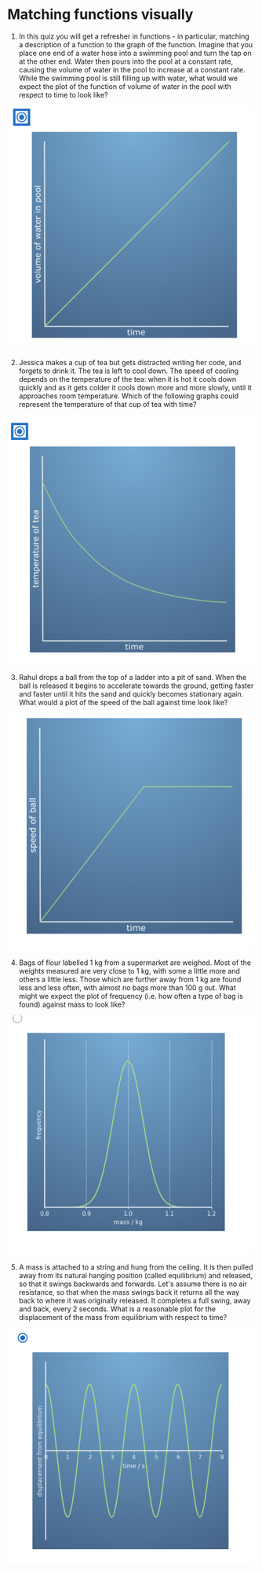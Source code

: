 # Matching functions visually

1. In this quiz you will get a refresher in functions - in particular, matching a description of a function to the graph of the function. Imagine that you place one end of a water hose into a swimming pool and turn the tap on at the other end. Water then pours into the pool at a constant rate, causing the volume of water in the pool to increase at a constant rate. While the swimming pool is still filling up with water, what would we expect the plot of the function of volume of water in the pool with respect to time to look like?

![Answer](figures/quiz_1_1.png)


2. Jessica makes a cup of tea but gets distracted writing her code, and forgets to drink it. The tea is left to cool down. The speed of cooling depends on the temperature of the tea: when it is hot it cools down quickly and as it gets colder it cools down more and more slowly, until it approaches room temperature. Which of the following graphs could represent the temperature of that cup of tea with time?

![Answer](figures/quiz_1_2.png)

3. Rahul drops a ball from the top of a ladder into a pit of sand. When the ball is released it begins to accelerate towards the ground, getting faster and faster until it hits the sand and quickly becomes stationary again. What would a plot of the speed of the ball against time look like?

![Answer](figures/quiz_1_3.png)

4. Bags of flour labelled 1 kg from a supermarket are weighed. Most of the weights measured are very close to 1 kg, with some a little more and others a little less. Those which are further away from 1 kg are found less and less often, with almost no bags more than 100 g out. What might we expect the plot of frequency (i.e. how often a type of bag is found) against mass to look like?

![Answer](figures/quiz_1_4.png)

5. A mass is attached to a string and hung from the ceiling. It is then pulled away from its natural hanging position (called equilibrium) and released, so that it swings backwards and forwards. Let's assume there is no air resistance, so that when the mass swings back it returns all the way back to where it was originally released. It completes a full swing, away and back, every 2 seconds. What is a reasonable plot for the displacement of the mass from equilibrium with respect to time?

![Answer](figures/quiz_1_5.png)
